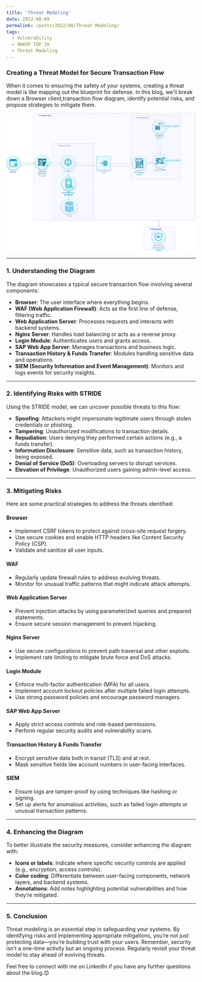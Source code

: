 ```yaml
---
title: 'Threat Modeling'
date: 2022-08-09
permalink: /posts/2022/08/Threat Modeling/
tags:
  - Vulnerability
  - OWASP TOP 10
  - Threat Modeling
---
```


### Creating a Threat Model for Secure Transaction Flow

When it comes to ensuring the safety of your systems, creating a threat model is like mapping out the blueprint for defense. In this blog, we'll break down a Browser client,transaction flow diagram, identify potential risks, and propose strategies to mitigate them.



![Bankflow applications](/bank.png)


---

### 1. **Understanding the Diagram**

The diagram showcases a typical secure transaction flow involving several components:

- **Browser**: The user interface where everything begins.
- **WAF (Web Application Firewall)**: Acts as the first line of defense, filtering traffic.
- **Web Application Server**: Processes requests and interacts with backend systems.
- **Nginx Server**: Handles load balancing or acts as a reverse proxy.
- **Login Module**: Authenticates users and grants access.
- **SAP Web App Server**: Manages transactions and business logic.
- **Transaction History & Funds Transfer**: Modules handling sensitive data and operations.
- **SIEM (Security Information and Event Management)**: Monitors and logs events for security insights.

---

### 2. **Identifying Risks with STRIDE**

Using the STRIDE model, we can uncover possible threats to this flow:

- **Spoofing**: Attackers might impersonate legitimate users through stolen credentials or phishing.
- **Tampering**: Unauthorized modifications to transaction details.
- **Repudiation**: Users denying they performed certain actions (e.g., a funds transfer).
- **Information Disclosure**: Sensitive data, such as transaction history, being exposed.
- **Denial of Service (DoS)**: Overloading servers to disrupt services.
- **Elevation of Privilege**: Unauthorized users gaining admin-level access.

---

### 3. **Mitigating Risks**

Here are some practical strategies to address the threats identified:

#### **Browser**
- Implement CSRF tokens to protect against cross-site request forgery.
- Use secure cookies and enable HTTP headers like Content Security Policy (CSP).
- Validate and sanitize all user inputs.

#### **WAF**
- Regularly update firewall rules to address evolving threats.
- Monitor for unusual traffic patterns that might indicate attack attempts.

#### **Web Application Server**
- Prevent injection attacks by using parameterized queries and prepared statements.
- Ensure secure session management to prevent hijacking.

#### **Nginx Server**
- Use secure configurations to prevent path traversal and other exploits.
- Implement rate limiting to mitigate brute force and DoS attacks.

#### **Login Module**
- Enforce multi-factor authentication (MFA) for all users.
- Implement account lockout policies after multiple failed login attempts.
- Use strong password policies and encourage password managers.

#### **SAP Web App Server**
- Apply strict access controls and role-based permissions.
- Perform regular security audits and vulnerability scans.

#### **Transaction History & Funds Transfer**
- Encrypt sensitive data both in transit (TLS) and at rest.
- Mask sensitive fields like account numbers in user-facing interfaces.

#### **SIEM**
- Ensure logs are tamper-proof by using techniques like hashing or signing.
- Set up alerts for anomalous activities, such as failed login attempts or unusual transaction patterns.

---

### 4. **Enhancing the Diagram**

To better illustrate the security measures, consider enhancing the diagram with:

- **Icons or labels**: Indicate where specific security controls are applied (e.g., encryption, access controls).
- **Color coding**: Differentiate between user-facing components, network layers, and backend systems.
- **Annotations**: Add notes highlighting potential vulnerabilities and how they’re mitigated.

---

### 5. **Conclusion**

Threat modeling is an essential step in safeguarding your systems. By identifying risks and implementing appropriate mitigations, you’re not just protecting data—you’re building trust with your users. Remember, security isn’t a one-time activity but an ongoing process. Regularly revisit your threat model to stay ahead of evolving threats.

 Feel free to connect with me on LinkedIn if you have any further questions about the blog.😊

